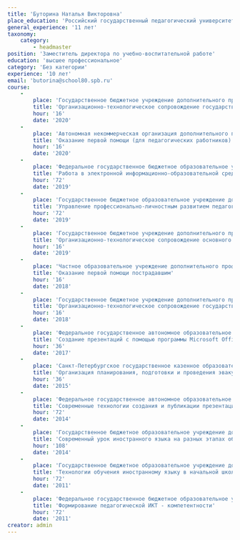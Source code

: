 ```yaml
---
title: 'Буторина Наталья Викторовна'
place_education: 'Российский государственный педагогический университет им. А.И.Герцена'
general_experience: '11 лет'
taxonomy:
    category:
        - headmaster
position: 'Заместитель директора по учебно-воспитательной работе'
education: 'высшее профессиональное'
category: 'Без категории'
experience: '10 лет'
email: 'butorina@school80.spb.ru'
course: 
    -
        place: 'Государственное бюджетное учреждение дополнительного профессионального образования «Санкт-Петербургский центр оценки качества образования и информационных технологий»'
        title: 'Организационно-технологическое сопровождение государственной итоговой аттестации в 9-11 классах с использованием программного обеспечения ГИА'
        hour: '16'
        date: '2020'
    -
        place: 'Автономная некоммерческая организация дополнительного профессионального образования "Учебный центр "Педагогический альянс"'
        title: 'Оказание первой помощи (для педагогических работников)'
        hour: '16'
        date: '2020'
    -
        place: 'Федеральное государственное бюджетное образовательное учреждение высшего профессионального образования «Российский государственный педагогический университет им. А. И. Герцена»'
        title: 'Работа в электронной информационно-образовательной среде образовательной организации'
        hour: '72'
        date: '2019'
    -
        place: 'Государственное бюджетное образовательное учреждение дополнительного профессионального образования (повышения квалификации) специалистов Санкт-Петербургская академия постдипломного педагогического образования'
        title: 'Управление профессионально-личностным развитием педагога в контрексте введения НСУР (национальной системы учительского роста)'
        hour: '72'
        date: '2019'
    -
        place: 'Государственное бюджетное учреждение дополнительного профессионального образования «Санкт-Петербургский центр оценки качества образования и информационных технологий»'
        title: 'Организационно-технологическое сопровождение основного государственного экзамена'
        hour: '16'
        date: '2019'
    -
        place: 'Частное образовательное учреждение дополнительного профессионального образования Образовательный центр охраны труда'
        title: 'Оказание первой помощи пострадавшим'
        hour: '16'
        date: '2018'
    -
        place: 'Государственное бюджетное учреждение дополнительного профессионального образования «Санкт-Петербургский центр оценки качества образования и информационных технологий»'
        title: 'Организационно-технологическое сопровождение государственной итоговой аттестации в 9-11 классах (семинары для руководящих сотрудников ППЭ)'
        hour: '16'
        date: '2018'
    -
        place: 'Федеральное государственное автономное образовательное учреждение высшего образования «Санкт-Петербургский национальный исследовательский университет информационных технологий, механики и оптики»'
        title: 'Создание презентаций с помощью программы Microsoft Office PowerPoint (начальный уровень)'
        hour: '36'
        date: '2017'
    -
        place: 'Санкт-Петербургское государственное казенное образовательное учреждение дополнительного профессионального образования (повышения квалификации) специалистов "Учебно-методический центр по гражданской обороне, чрезвычайным ситуациям и пожарной безопасности"'
        title: 'Организация планирования, подготовки и проведения эвакуации'
        hour: '36'
        date: '2015'
    -
        place: 'Федеральное государственное автономное образовательное учреждение высшего образования «Санкт-Петербургский национальный исследовательский университет информационных технологий, механики и оптики»'
        title: 'Современные технологии создания и публикации презентаций'
        hour: '72'
        date: '2014'
    -
        place: 'Государственное бюджетное образовательное учреждение дополнительного профессионального образования (повышения квалификации) специалистов Санкт-Петербургская академия постдипломного педагогического образования'
        title: 'Современный урок иностранного языка на разных этапах обучения в контексте введения ФГОС'
        hour: '108'
        date: '2014'
    -
        place: 'Государственное бюджетное образовательное учреждение дополнительного профессионального образования (повышения квалификации) специалистов Санкт-Петербургская академия постдипломного педагогического образования'
        title: 'Технологии обучения иностранному языку в начальной школе в свете новых образовательных стандартов'
        hour: '72'
        date: '2011'
    -
        place: 'Федеральное государственное бюджетное образовательное учреждение высшего профессионального образования «Российский государственный педагогический университет им. А. И. Герцена»'
        title: 'Формирование педагогической ИКТ - компетентности'
        hour: '72'
        date: '2011'
creator: admin
---
```

